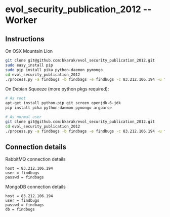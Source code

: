 evol_security_publication_2012 -- Worker
========================================

Instructions
------------

On OSX Mountain Lion
```bash
git clone git@github.com:bkarak/evol_security_publication_2012.git
sudo easy_install pip
sudo pip install pika python-daemon pymongo
cd evol_security_publication_2012
./process.py -a findbugs -b findbags -e findbugs -c 83.212.106.194 -u findbugs -w findbags -x 83.212.106.194 -y findbugs -z findbugs -d
```

On Debian Squeeze (more python pkgs required):
```bash
# As root
apt-get install python-pip git screen openjdk-6-jdk
pip install pika python-daemon pymongo argparse

# As normal user
git clone git@github.com:bkarak/evol_security_publication_2012.git
cd evol_security_publication_2012
./process.py -a findbugs -b findbags -e findbugs -c 83.212.106.194 -u findbugs -w findbags -x 83.212.106.194 -y findbugs -z findbugs -d
```

Connection details
------------------

RabbitMQ connection details
```
host = 83.212.106.194
user = findbugs
passwd = findbags
```

MongoDB connection details
```
host = 83.212.106.194
user = findbugs
passwd = findbags
db = findbugs
```

